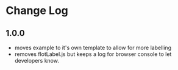 # Change Log

## 1.0.0

- moves example to it's own template to allow for more labelling
- removes flotLabel.js but keeps a log for browser console to let developers know.
